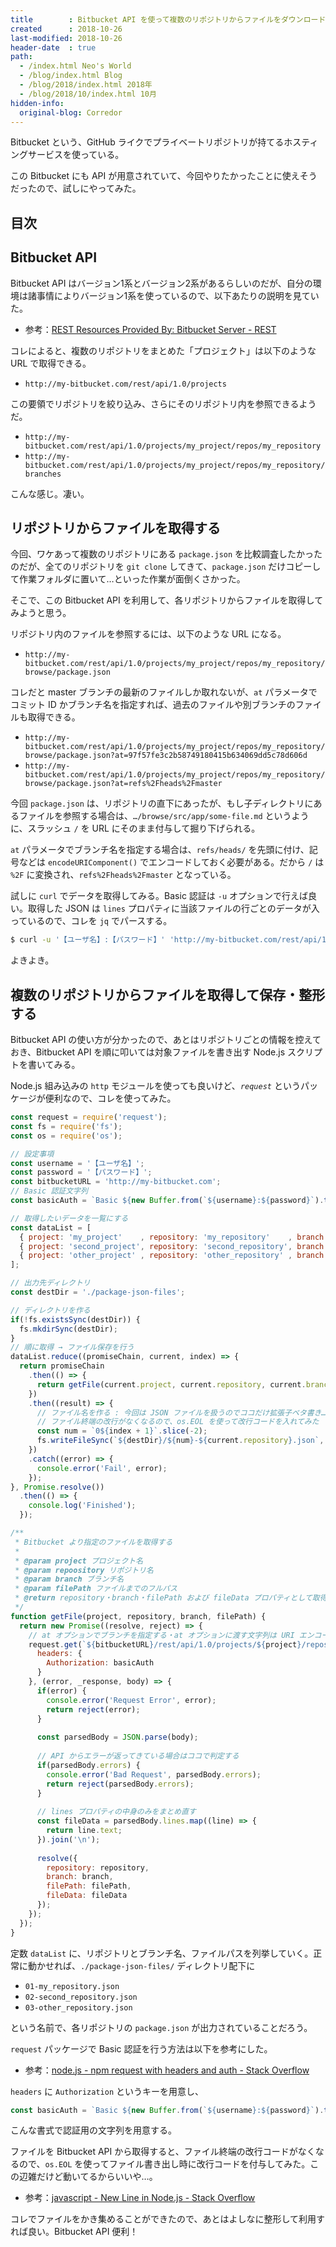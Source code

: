 ```yaml
---
title        : Bitbucket API を使って複数のリポジトリからファイルをダウンロードしてきて比較してみる
created      : 2018-10-26
last-modified: 2018-10-26
header-date  : true
path:
  - /index.html Neo's World
  - /blog/index.html Blog
  - /blog/2018/index.html 2018年
  - /blog/2018/10/index.html 10月
hidden-info:
  original-blog: Corredor
---
```


Bitbucket という、GitHub ライクでプライベートリポジトリが持てるホスティングサービスを使っている。

この Bitbucket にも API が用意されていて、今回やりたかったことに使えそうだったので、試しにやってみた。

## 目次

## Bitbucket API

Bitbucket API はバージョン1系とバージョン2系があるらしいのだが、自分の環境は諸事情によりバージョン1系を使っているので、以下あたりの説明を見ていた。

- 参考：[REST Resources Provided By: Bitbucket Server - REST](https://docs.atlassian.com/bitbucket-server/rest/5.13.1/bitbucket-rest.html)

コレによると、複数のリポジトリをまとめた「プロジェクト」は以下のような URL で取得できる。

- `http://my-bitbucket.com/rest/api/1.0/projects`

この要領でリポジトリを絞り込み、さらにそのリポジトリ内を参照できるようだ。

- `http://my-bitbucket.com/rest/api/1.0/projects/my_project/repos/my_repository`
- `http://my-bitbucket.com/rest/api/1.0/projects/my_project/repos/my_repository/branches`

こんな感じ。凄い。

## リポジトリからファイルを取得する

今回、ワケあって複数のリポジトリにある `package.json` を比較調査したかったのだが、全てのリポジトリを `git clone` してきて、`package.json` だけコピーして作業フォルダに置いて…といった作業が面倒くさかった。

そこで、この Bitbucket API を利用して、各リポジトリからファイルを取得してみようと思う。

リポジトリ内のファイルを参照するには、以下のような URL になる。

- `http://my-bitbucket.com/rest/api/1.0/projects/my_project/repos/my_repository/browse/package.json`

コレだと master ブランチの最新のファイルしか取れないが、`at` パラメータでコミット ID かブランチ名を指定すれば、過去のファイルや別ブランチのファイルも取得できる。

- `http://my-bitbucket.com/rest/api/1.0/projects/my_project/repos/my_repository/browse/package.json?at=97f57fe3c2b58749180415b634069dd5c78d606d`
- `http://my-bitbucket.com/rest/api/1.0/projects/my_project/repos/my_repository/browse/package.json?at=refs%2Fheads%2Fmaster`

今回 `package.json` は、リポジトリの直下にあったが、もし子ディレクトリにあるファイルを参照する場合は、`…/browse/src/app/some-file.md` というように、スラッシュ `/` を URL にそのまま付与して掘り下げられる。

`at` パラメータでブランチ名を指定する場合は、`refs/heads/` を先頭に付け、記号などは `encodeURIComponent()` でエンコードしておく必要がある。だから `/` は `%2F` に変換され、`refs%2Fheads%2Fmaster` となっている。

試しに `curl` でデータを取得してみる。Basic 認証は `-u` オプションで行えば良い。取得した JSON は `lines` プロパティに当該ファイルの行ごとのデータが入っているので、コレを `jq` でパースする。

```bash
$ curl -u '【ユーザ名】:【パスワード】' 'http://my-bitbucket.com/rest/api/1.0/projects/my_project/repos/my_repository/browse/package.json?at=refs%2Fheads%2Fmaster' | jq -r '.lines[].text'
```

よきよき。

## 複数のリポジトリからファイルを取得して保存・整形する

Bitbucket API の使い方が分かったので、あとはリポジトリごとの情報を控えておき、Bitbucket API を順に叩いては対象ファイルを書き出す Node.js スクリプトを書いてみる。

Node.js 組み込みの `http` モジュールを使っても良いけど、_`request`_ というパッケージが便利なので、コレを使ってみた。

```javascript
const request = require('request');
const fs = require('fs');
const os = require('os');

// 設定事項
const username = '【ユーザ名】';
const password = '【パスワード】';
const bitbucketURL = 'http://my-bitbucket.com';
// Basic 認証文字列
const basicAuth = `Basic ${new Buffer.from(`${username}:${password}`).toString('base64')}`;

// 取得したいデータを一覧にする
const dataList = [
  { project: 'my_project'    , repository: 'my_repository'    , branch: 'master'    , filePath: 'package.json' },
  { project: 'second_project', repository: 'second_repository', branch: 'develop'   , filePath: 'package.json' },
  { project: 'other_project' , repository: 'other_repository' , branch: 'feat/other', filePath: 'package.json' }
];

// 出力先ディレクトリ
const destDir = './package-json-files';

// ディレクトリを作る
if(!fs.existsSync(destDir)) {
  fs.mkdirSync(destDir);
}
// 順に取得 → ファイル保存を行う
dataList.reduce((promiseChain, current, index) => {
  return promiseChain
    .then(() => {
      return getFile(current.project, current.repository, current.branch, current.filePath);
    })
    .then((result) => {
      // ファイル名を作る : 今回は JSON ファイルを扱うのでココだけ拡張子ベタ書き…
      // ファイル終端の改行がなくなるので、os.EOL を使って改行コードを入れてみた
      const num = `0${index + 1}`.slice(-2);
      fs.writeFileSync(`${destDir}/${num}-${current.repository}.json`, `${result.fileData}${os.EOL}`);
    })
    .catch((error) => {
      console.error('Fail', error);
    });
}, Promise.resolve())
  .then(() => {
    console.log('Finished');
  });

/**
 * Bitbucket より指定のファイルを取得する
 * 
 * @param project プロジェクト名
 * @param repoository リポジトリ名
 * @param branch ブランチ名
 * @param filePath ファイルまでのフルパス
 * @return repository・branch・filePath および fileData プロパティとして取得したファイルの中身を返す
 */
function getFile(project, repository, branch, filePath) {
  return new Promise((resolve, reject) => {
    // at オプションでブランチを指定する・at オプションに渡す文字列は URI エンコード ('/' → '%2F' など) する
    request.get(`${bitbucketURL}/rest/api/1.0/projects/${project}/repos/${repository}/browse/${filePath}?at=${encodeURIComponent(`refs/heads/${branch}`)}`, {
      headers: {
        Authorization: basicAuth
      }
    }, (error, _response, body) => {
      if(error) {
        console.error('Request Error', error);
        return reject(error);
      }
      
      const parsedBody = JSON.parse(body);
      
      // API からエラーが返ってきている場合はココで判定する
      if(parsedBody.errors) {
        console.error('Bad Request', parsedBody.errors);
        return reject(parsedBody.errors);
      }
      
      // lines プロパティの中身のみをまとめ直す
      const fileData = parsedBody.lines.map((line) => {
        return line.text;
      }).join('\n');
      
      resolve({
        repository: repository,
        branch: branch,
        filePath: filePath,
        fileData: fileData
      });
    });
  });
}
```

定数 `dataList` に、リポジトリとブランチ名、ファイルパスを列挙していく。正常に動かせれば、`./package-json-files/` ディレクトリ配下に

- `01-my_repository.json`
- `02-second_repository.json`
- `03-other_repository.json`

という名前で、各リポジトリの `package.json` が出力されていることだろう。

`request` パッケージで Basic 認証を行う方法は以下を参考にした。

- 参考：[node.js - npm request with headers and auth - Stack Overflow](https://stackoverflow.com/questions/30137231/npm-request-with-headers-and-auth)

`headers` に `Authorization` というキーを用意し、

```javascript
const basicAuth = `Basic ${new Buffer.from(`${username}:${password}`).toString('base64')}`;
```

こんな書式で認証用の文字列を用意する。

ファイルを Bitbucket API から取得すると、ファイル終端の改行コードがなくなるので、`os.EOL` を使ってファイル書き出し時に改行コードを付与してみた。この辺雑だけど動いてるからいいや…。

- 参考：[javascript - New Line in Node.js - Stack Overflow](https://stackoverflow.com/questions/10384340/new-line-in-node-js)

コレでファイルをかき集めることができたので、あとはよしなに整形して利用すれば良い。Bitbucket API 便利！
